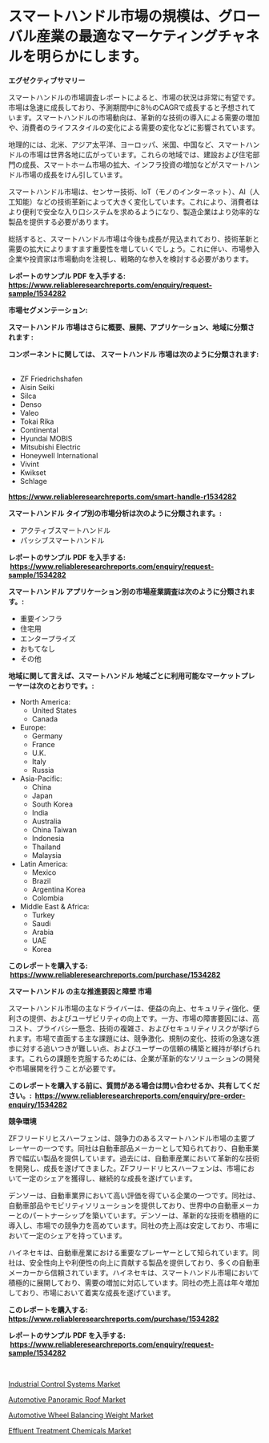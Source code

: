 <p><h1>スマートハンドル市場の規模は、グローバル産業の最適なマーケティングチャネルを明らかにします。</h1></p><p><strong>エグゼクティブサマリー</strong></p>
<p><p>スマートハンドルの市場調査レポートによると、市場の状況は非常に有望です。市場は急速に成長しており、予測期間中に8％のCAGRで成長すると予想されています。スマートハンドルの市場動向は、革新的な技術の導入による需要の増加や、消費者のライフスタイルの変化による需要の変化などに影響されています。</p><p>地理的には、北米、アジア太平洋、ヨーロッパ、米国、中国など、スマートハンドルの市場は世界各地に広がっています。これらの地域では、建設および住宅部門の成長、スマートホーム市場の拡大、インフラ投資の増加などがスマートハンドル市場の成長をけん引しています。</p><p>スマートハンドル市場は、センサー技術、IoT（モノのインターネット）、AI（人工知能）などの技術革新によって大きく変化しています。これにより、消費者はより便利で安全な入り口システムを求めるようになり、製造企業はより効率的な製品を提供する必要があります。</p><p>総括すると、スマートハンドル市場は今後も成長が見込まれており、技術革新と需要の拡大によりますます重要性を増していくでしょう。これに伴い、市場参入企業や投資家は市場動向を注視し、戦略的な参入を検討する必要があります。</p></p>
<p><strong>レポートのサンプル PDF を入手する: <a href="https://www.reliableresearchreports.com/enquiry/request-sample/1534282">https://www.reliableresearchreports.com/enquiry/request-sample/1534282</a></strong></p>
<p><strong>市場セグメンテーション:</strong></p>
<p><strong> スマートハンドル 市場はさらに概要、展開、アプリケーション、地域に分類されます :</strong></p>
<p><strong>コンポーネントに関しては、 スマートハンドル 市場は次のように分類されます: &nbsp;</strong></p>
<p><ul><li>ZF Friedrichshafen</li><li>Aisin Seiki</li><li>Silca</li><li>Denso</li><li>Valeo</li><li>Tokai Rika</li><li>Continental</li><li>Hyundai MOBIS</li><li>Mitsubishi Electric</li><li>Honeywell International</li><li>Vivint</li><li>Kwikset</li><li>Schlage</li></ul></p>
<p><strong><a href="https://www.reliableresearchreports.com/smart-handle-r1534282">https://www.reliableresearchreports.com/smart-handle-r1534282</a></strong></p>
<p><strong> スマートハンドル タイプ別の市場分析は次のように分類されます。:</strong></p>
<p><ul><li>アクティブスマートハンドル</li><li>パッシブスマートハンドル</li></ul></p>
<p><strong>レポートのサンプル PDF を入手する: &nbsp;<a href="https://www.reliableresearchreports.com/enquiry/request-sample/1534282">https://www.reliableresearchreports.com/enquiry/request-sample/1534282</a></strong></p>
<p><strong> スマートハンドル アプリケーション別の市場産業調査は次のように分類されます。:</strong></p>
<p><ul><li>重要インフラ</li><li>住宅用</li><li>エンタープライズ</li><li>おもてなし</li><li>その他</li></ul></p>
<p><strong>地域に関して言えば、スマートハンドル 地域ごとに利用可能なマーケットプレーヤーは次のとおりです。:</strong></p>
<p><ul>
    <li>
        North America:
        <ul>
            <li>United States</li>
            <li>Canada</li>
        </ul>
    </li>
    <li>
        Europe:
        <ul>
            <li>Germany</li>
            <li>France</li>
            <li>U.K.</li>
            <li>Italy</li>
            <li>Russia</li>
        </ul>
    </li>
    <li>
        Asia-Pacific:
        <ul>
            <li>China</li>
            <li>Japan</li>
            <li>South Korea</li>
            <li>India</li>
            <li>Australia</li>
            <li>China Taiwan</li>
            <li>Indonesia</li>
            <li>Thailand</li>
            <li>Malaysia</li>
        </ul>
    </li>
    <li>
        Latin America:
        <ul>
            <li>Mexico</li>
            <li>Brazil</li>
            <li>Argentina Korea</li>
            <li>Colombia</li>
        </ul>
    </li>
    <li>
        Middle East & Africa:
        <ul>
            <li>Turkey</li>
            <li>Saudi</li>
            <li>Arabia</li>
            <li>UAE</li>
            <li>Korea</li>
        </ul>
    </li>
    </ul></p>
<p><strong>このレポートを購入する: &nbsp;<a href="https://www.reliableresearchreports.com/purchase/1534282">https://www.reliableresearchreports.com/purchase/1534282</a></strong></p>
<p><strong>スマートハンドル の主な推進要因と障壁 市場</strong></p>
<p><p>スマートハンドル市場の主なドライバーは、便益の向上、セキュリティ強化、便利さの提供、およびユーザビリティの向上です。一方、市場の障害要因には、高コスト、プライバシー懸念、技術の複雑さ、およびセキュリティリスクが挙げられます。市場で直面する主な課題には、競争激化、規制の変化、技術の急速な進歩に対する追いつきが難しい点、およびユーザーの信頼の構築と維持が挙げられます。これらの課題を克服するためには、企業が革新的なソリューションの開発や市場展開を行うことが必要です。</p></p>
<p><strong>このレポートを購入する前に、質問がある場合は問い合わせるか、共有してください。:&nbsp; <a href="https://www.reliableresearchreports.com/enquiry/pre-order-enquiry/1534282">https://www.reliableresearchreports.com/enquiry/pre-order-enquiry/1534282</a></strong></p>
<p><strong>競争環境</strong></p>
<p><p>ZFフリードリヒスハーフェンは、競争力のあるスマートハンドル市場の主要プレーヤーの一つです。同社は自動車部品メーカーとして知られており、自動車業界で幅広い製品を提供しています。過去には、自動車産業において革新的な技術を開発し、成長を遂げてきました。ZFフリードリヒスハーフェンは、市場において一定のシェアを獲得し、継続的な成長を遂げています。</p><p>デンソーは、自動車業界において高い評価を得ている企業の一つです。同社は、自動車部品やモビリティソリューションを提供しており、世界中の自動車メーカーとのパートナーシップを築いています。デンソーは、革新的な技術を積極的に導入し、市場での競争力を高めています。同社の売上高は安定しており、市場において一定のシェアを持っています。</p><p>ハイネセキは、自動車産業における重要なプレーヤーとして知られています。同社は、安全性向上や利便性の向上に貢献する製品を提供しており、多くの自動車メーカーから信頼されています。ハイネセキは、スマートハンドル市場において積極的に展開しており、需要の増加に対応しています。同社の売上高は年々増加しており、市場において着実な成長を遂げています。</p></p>
<p><strong>このレポートを購入する: &nbsp; <a href="https://www.reliableresearchreports.com/purchase/1534282">https://www.reliableresearchreports.com/purchase/1534282</a></strong></p>
<p><strong>レポートのサンプル PDF を入手する: &nbsp;<a href="https://www.reliableresearchreports.com/enquiry/request-sample/1534282">https://www.reliableresearchreports.com/enquiry/request-sample/1534282</a></strong><strong></strong></p>
<p>&nbsp;</p>
<p><p><a href="https://view.publitas.com/reportprime-1/industrial-control-systems-market-size-2024-2031-global-industrial-analysis-key-geographical-regions-market-share-top-key-players-product-types-and-forecast-research-report/">Industrial Control Systems Market</a></p><p><a href="https://issuu.com/reportprime-2/docs/automotive-panoramic-roof-market-size-2030.pptx">Automotive Panoramic Roof Market</a></p><p><a href="https://issuu.com/reportprime-2/docs/automotive-wheel-balancing-weight-market-size-2030">Automotive Wheel Balancing Weight Market</a></p><p><a href="https://sudsy-motorcycle-bbc.notion.site/Effluent-Treatment-Chemicals-Market-Centers-on-Aspects-such-as-Market-Growth-Market-Share-Market-O-3a1f789f0d364a168f63023ab3a280b6">Effluent Treatment Chemicals Market</a></p></p>